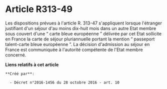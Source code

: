 # Article R313-49

Les dispositions prévues à l'article R. 313-47 s'appliquent lorsque l'étranger justifiant d'un séjour d'au moins dix-huit
mois dans un autre Etat membre sous couvert d'une “ carte bleue européenne ” délivrée par cet Etat sollicite en France la
carte de séjour pluriannuelle portant la mention “ passeport talent-carte bleue européenne ”. La décision d'admission au
séjour en France est communiquée à l'autorité compétente de l'Etat membre concerné.

**Liens relatifs à cet article**

	**Créé par**:

	  - Décret n°2016-1456 du 28 octobre 2016 - art. 10
